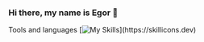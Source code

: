 ### Hi there, my name is Egor 👋

Tools and languages
[![My Skills](https://skillicons.dev/icons?i=java,docker,html,css,)](https://skillicons.dev)

<!--
**VoroninEgor/VoroninEgor** is a ✨ _special_ ✨ repository because its `README.md` (this file) appears on your GitHub profile.

Here are some ideas to get you started:

- 🔭 I’m currently working on ...
- 🌱 I’m currently learning ...
- 👯 I’m looking to collaborate on ...
- 🤔 I’m looking for help with ...
- 💬 Ask me about ...
- 📫 How to reach me: ...
- 😄 Pronouns: ...
- ⚡ Fun fact: ...
-->
